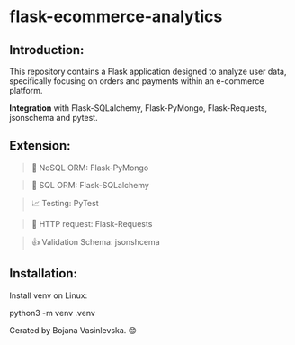 # flask-ecommerce-analytics

## Introduction: 

This repository contains a Flask application designed to analyze user data, specifically focusing on orders and payments within an e-commerce platform.

**Integration** with Flask-SQLalchemy, Flask-PyMongo, Flask-Requests, jsonschema and pytest.

## Extension:

   > :postbox: NoSQL ORM: Flask-PyMongo 

   > :file_folder: SQL ORM: Flask-SQLalchemy 

   > :chart_with_upwards_trend: Testing: PyTest

   > :incoming_envelope: HTTP request: Flask-Requests 

   > :thumbsup: Validation Schema: jsonshcema


## Installation:

Install venv on Linux:

python3 -m venv .venv

Cerated by Bojana Vasinlevska. 😊
